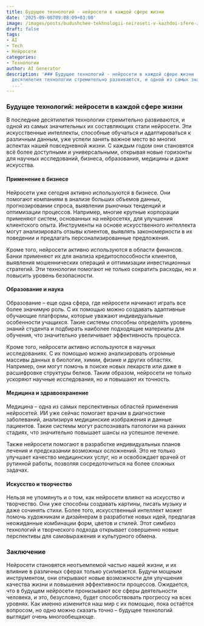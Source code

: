 ```yaml
---
title: Будущее технологий - нейросети в каждой сфере жизни
date: '2025-09-08T09:08:09+03:00'
image: /images/posts/budushchee-tekhnologii-neiroseti-v-kazhdoi-sfere-zhizni.svg
draft: false
tags:
- AI
- Tech
- Нейросети
categories:
- Технологии
author: AI Generator
description: '### Будущее технологий - нейросети в каждой сфере жизни  В последние
  десятилетия технологии стремительно развиваются, и одной из самых значительных их
  ...'
---
```


### Будущее технологий: нейросети в каждой сфере жизни

В последние десятилетия технологии стремительно развиваются, и одной из самых значительных их составляющих стали нейросети. Эти искусственные интеллекты, способные обучаться и адаптироваться к различным данным, уже успели занять важное место во многих аспектах нашей повседневной жизни. С каждым годом они становятся всё более доступными и универсальными, открывая новые горизонты для научных исследований, бизнеса, образования, медицины и даже искусства.

#### Применение в бизнесе

Нейросети уже сегодня активно используются в бизнесе. Они помогают компаниям в анализе больших объемов данных, прогнозировании спроса, выявлении рыночных тенденций и оптимизации процессов. Например, многие крупные корпорации применяют систем, основанных на нейросетях, для улучшения клиентского опыта. Инструменты на основе искусственного интеллекта могут анализировать отзывы клиентов, выявлять закономерности в их поведении и предлагать персонализированные предложения.

Кроме того, нейросети активно используются в области финансов. Банки применяют их для анализа кредитоспособности клиентов, выявления мошеннических операций и оптимизации инвестиционных стратегий. Эти технологии помогают не только сократить расходы, но и повысить уровень безопасности.

#### Образование и наука

Образование – еще одна сфера, где нейросети начинают играть все более значимую роль. С их помощью можно создавать адаптивные обучающие платформы, которые уважают индивидуальные особенности учащихся. Такие системы способны определять уровень знаний студента и подбирать наиболее подходящие материалы для обучения, что значительно увеличивает эффективность процесса.

Кроме того, нейросети активно используются в научных исследованиях. С их помощью можно анализировать огромные массивы данных в биологии, химии, физике и других областях. Например, они могут помочь в поиске новых лекарств или даже в расшифровке структуры белков. Таким образом, нейросети не только ускоряют научные исследования, но и повышают их точность.

#### Медицина и здравоохранение

Медицина – одна из самых перспективных областей применения нейросетей. ИИ уже сейчас помогает врачам в диагностике заболеваний, анализируя медицинские изображения и данные пациентов. Такие системы могут распознавать патологии на ранних стадиях, что значительно повышает шансы на успешное лечение.

Также нейросети помогают в разработке индивидуальных планов лечения и предсказании возможных осложнений. Это не только улучшает качество медицинских услуг, но и освобождает врачей от рутинной работы, позволяя сосредоточиться на более сложных задачах.

#### Искусство и творчество

Нельзя не упомянуть и о том, как нейросети влияют на искусство и творчество. Они уже способны создавать картины, писать музыку и даже сочинять стихи. Более того, искусственный интеллект может помочь художникам и дизайнерам в разработке новых идей, предлагая неожиданные комбинации форм, цветов и стилей. Этот симбиоз технологий и творческого подхода открывает совершенно новые перспективы для самовыражения и культурного обмена.

### Заключение

Нейросети становятся неотъемлемой частью нашей жизни, и их влияние в различных сферах только усиливается. Будучи мощным инструментом, они открывают новые возможности для улучшения качества жизни и повышения эффективности процессов. Ожидается, что в будущем нейросети пронизывают все сферы деятельности человека, и это, безусловно, будет способствовать прогрессу на всех уровнях. Как именно изменится наш мир с их помощью, пока остаётся вопросом, но одно можно сказать точно – будущее технологий выглядит очень многообещающе.
